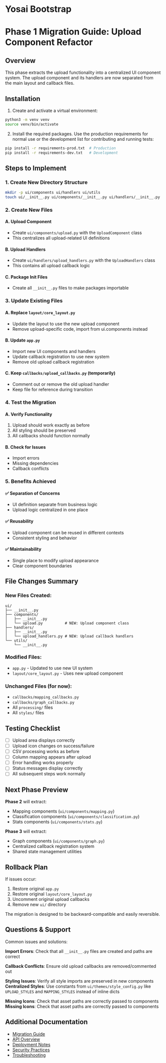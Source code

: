 # Yosai Bootstrap

# Phase 1 Migration Guide: Upload Component Refactor

## Overview
This phase extracts the upload functionality into a centralized UI component system. The upload component and its handlers are now separated from the main layout and callback files.

## Installation

1. Create and activate a virtual environment:

```bash
python3 -m venv venv
source venv/bin/activate
```

2. Install the required packages. Use the production requirements for normal use or the development list for contributing and running tests:

```bash
pip install -r requirements-prod.txt  # Production
pip install -r requirements-dev.txt   # Development
```

## Steps to Implement

### 1. Create New Directory Structure
```bash
mkdir -p ui/components ui/handlers ui/utils
touch ui/__init__.py ui/components/__init__.py ui/handlers/__init__.py ui/utils/__init__.py
```

### 2. Create New Files

#### A. Upload Component
- Create `ui/components/upload.py` with the `UploadComponent` class
- This centralizes all upload-related UI definitions

#### B. Upload Handlers
- Create `ui/handlers/upload_handlers.py` with the `UploadHandlers` class
- This contains all upload callback logic

#### C. Package Init Files
- Create all `__init__.py` files to make packages importable

### 3. Update Existing Files

#### A. Replace `layout/core_layout.py`
- Update the layout to use the new upload component
- Remove upload-specific code, import from ui.components instead

#### B. Update `app.py`
- Import new UI components and handlers
- Update callback registration to use new system
- Remove old upload callback registration

#### C. Keep `callbacks/upload_callbacks.py` (temporarily)
- Comment out or remove the old upload handler
- Keep file for reference during transition

### 4. Test the Migration

#### A. Verify Functionality
1. Upload should work exactly as before
2. All styling should be preserved
3. All callbacks should function normally

#### B. Check for Issues
- Import errors
- Missing dependencies
- Callback conflicts

### 5. Benefits Achieved

#### ✅ Separation of Concerns
- UI definition separate from business logic
- Upload logic centralized in one place

#### ✅ Reusability
- Upload component can be reused in different contexts
- Consistent styling and behavior

#### ✅ Maintainability
- Single place to modify upload appearance
- Clear component boundaries

## File Changes Summary

### New Files Created:
```
ui/
├── __init__.py
├── components/
│   ├── __init__.py
│   └── upload.py          # NEW: Upload component class
├── handlers/
│   ├── __init__.py
│   └── upload_handlers.py # NEW: Upload callback handlers
└── utils/
    └── __init__.py
```

### Modified Files:
- `app.py` - Updated to use new UI system
- `layout/core_layout.py` - Uses new upload component

### Unchanged Files (for now):
- `callbacks/mapping_callbacks.py`
- `callbacks/graph_callbacks.py`
- All `processing/` files
- All `styles/` files

## Testing Checklist

- [ ] Upload area displays correctly
- [ ] Upload icon changes on success/failure
- [ ] CSV processing works as before
- [ ] Column mapping appears after upload
- [ ] Error handling works properly
- [ ] Status messages display correctly
- [ ] All subsequent steps work normally

## Next Phase Preview

**Phase 2** will extract:
- Mapping components (`ui/components/mapping.py`)
- Classification components (`ui/components/classification.py`)
- Stats components (`ui/components/stats.py`)

**Phase 3** will extract:
- Graph components (`ui/components/graph.py`)
- Centralized callback registration system
- Shared state management utilities

## Rollback Plan

If issues occur:
1. Restore original `app.py`
2. Restore original `layout/core_layout.py`
3. Uncomment original upload callbacks
4. Remove new `ui/` directory

The migration is designed to be backward-compatible and easily reversible.

## Questions & Support

Common issues and solutions:

**Import Errors**: Check that all `__init__.py` files are created and paths are correct

**Callback Conflicts**: Ensure old upload callbacks are removed/commented out

**Styling Issues**: Verify all style imports are preserved in new components
**Centralized Styles**: Use constants from `ui/themes/style_config.py` like `UPLOAD_STYLES` and `MAPPING_STYLES` instead of inline dicts

**Missing Icons**: Check that asset paths are correctly passed to components
**Missing Icons**: Check that asset paths are correctly passed to components

## Additional Documentation
- [Migration Guide](MIGRATION_GUIDE.md)
- [API Overview](docs/api.md)
- [Deployment Notes](docs/deployment.md)
- [Security Practices](docs/security.md)
- [Troubleshooting](docs/troubleshooting.md)
